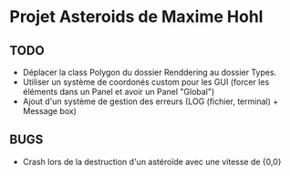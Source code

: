 Projet Asteroids de Maxime Hohl
===============================

TODO
----
 - Déplacer la class Polygon du dossier Renddering au dossier Types.
 - Utiliser un système de coordonés custom pour les GUI (forcer les éléments dans 
   un Panel et avoir un Panel "Global")
 - Ajout d'un système de gestion des erreurs (LOG (fichier, terminal) + Message box)

BUGS
----
- Crash lors de la destruction d'un astéroïde avec une vitesse de {0,0}